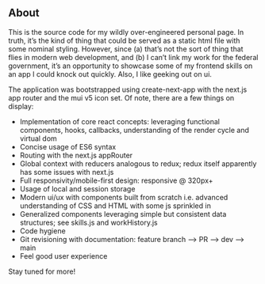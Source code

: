 ## About

This is the source code for my wildly over-engineered personal page. In truth, it’s the kind of thing that could be served as a static html file with some nominal styling. However, since (a) that’s not the sort of thing that flies in modern web development, and (b) I can’t link my work for the federal government, it’s an opportunity to showcase some of my frontend skills on an app I could knock out quickly. Also, I like geeking out on ui.

The application was bootstrapped using create-next-app with the next.js app router and the mui v5 icon set. Of note, there are a few things on display:
- Implementation of core react concepts: leveraging functional components, hooks, callbacks, understanding of the render cycle and virtual dom
- Concise usage of ES6 syntax
- Routing with the next.js appRouter
- Global context with reducers analogous to redux; redux itself apparently has some issues with next.js
- Full responsivity/mobile-first design: responsive @ 320px+
- Usage of local and session storage
- Modern ui/ux with components built from scratch i.e. advanced understanding of CSS and HTML with some js sprinkled in
- Generalized components leveraging simple but consistent data structures; see skills.js and workHistory.js
- Code hygiene
- Git revisioning with documentation: feature branch --> PR --> dev --> main
- Feel good user experience

Stay tuned for more!
